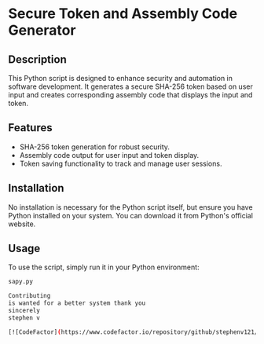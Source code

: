 # Secure Token and Assembly Code Generator

## Description
This Python script is designed to enhance security and automation in software development. It generates a secure SHA-256 token based on user input and creates corresponding assembly code that displays the input and token.

## Features
- SHA-256 token generation for robust security.
- Assembly code output for user input and token display.
- Token saving functionality to track and manage user sessions.

## Installation
No installation is necessary for the Python script itself, but ensure you have Python installed on your system. You can download it from Python's official website.

## Usage
To use the script, simply run it in your Python environment:
```bash
sapy.py

Contributing
is wanted for a better system thank you
sincerely
stephen v

[![CodeFactor](https://www.codefactor.io/repository/github/stephenv121/sapy.py/badge)](https://www.codefactor.io/repository/github/stephenv121/sapy.py)

